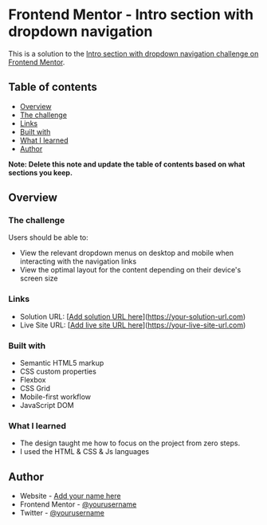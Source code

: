 # Frontend Mentor - Intro section with dropdown navigation

This is a solution to the [Intro section with dropdown navigation challenge on Frontend Mentor](https://www.frontendmentor.io/challenges/intro-section-with-dropdown-navigation-ryaPetHE5).

## Table of contents

- [Overview](#overview)
- [The challenge](#the-challenge)
- [Links](#links)
- [Built with](#built-with)
- [What I learned](#what-i-learned)
- [Author](#author)

**Note: Delete this note and update the table of contents based on what sections you keep.**

## Overview

### The challenge

Users should be able to:

- View the relevant dropdown menus on desktop and mobile when interacting with the navigation links
- View the optimal layout for the content depending on their device's screen size

### Links

- Solution URL: [[Add solution URL here](https://odayfull.github.io/Section_With_Dropdwon/)](https://your-solution-url.com)
- Live Site URL: [[Add live site URL here](https://github.com/Odayfull/Section_With_Dropdwon)](https://your-live-site-url.com)

### Built with

- Semantic HTML5 markup
- CSS custom properties
- Flexbox
- CSS Grid
- Mobile-first workflow
- JavaScript DOM

### What I learned

- The design taught me how to focus on the project from zero steps.
- I used the HTML & CSS & Js languages

## Author

- Website - [Add your name here](https://www.your-site.com)
- Frontend Mentor - [@yourusername](https://www.frontendmentor.io/profile/yourusername)
- Twitter - [@yourusername](https://www.twitter.com/yourusername)
